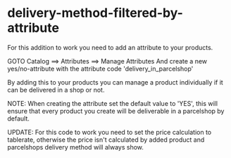 delivery-method-filtered-by-attribute
=====================================

For this addition to work you need to add an attribute to your products.

GOTO Catalog ==> Attributes ==> Manage Attributes
And create a new yes/no-attribute with the attribute code 'delivery_in_parcelshop'

By adding this to your products you can manage a product individually if it can be delivered in a shop or not.

NOTE: When creating the attribute set the default value to 'YES',
this will ensure that every product you create will be deliverable in a parcelshop by default.

UPDATE: For this code to work you need to set the price calculation to tablerate, otherwise the price isn't calculated by added product and parcelshops delivery method will always show.
